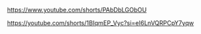 https://www.youtube.com/shorts/PAbDbLGObOU

https://youtube.com/shorts/1BIqmEP_Vyc?si=eI6LnVQRPCpY7yqw